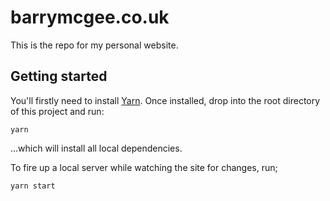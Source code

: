 # barrymcgee.co.uk

This is the repo for my personal website.

## Getting started

You'll firstly need to install [Yarn](https://yarnpkg.com/lang/en/docs/install/). Once installed, drop into the root directory of this project and run:

`yarn`

...which will install all local dependencies.

To fire up a local server while watching the site for changes, run;

`yarn start`
